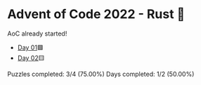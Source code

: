 # Advent of Code 2022 - Rust 🦀

AoC already started!

* [Day 01](day01)🟩
* [Day 02](day02)🟨

Puzzles completed: 3/4 (75.00%)
Days completed: 1/2 (50.00%)
